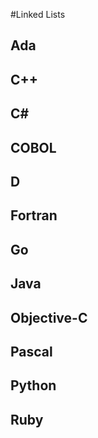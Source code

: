 #Linked Lists

## Ada

## C++

## C#

## COBOL

## D

## Fortran

## Go

## Java

## Objective-C

## Pascal

## Python

## Ruby
